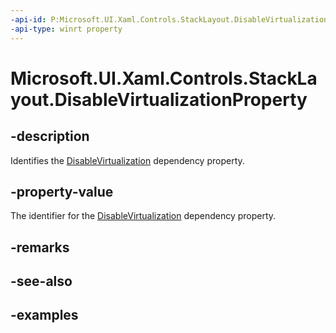 ```yaml
---
-api-id: P:Microsoft.UI.Xaml.Controls.StackLayout.DisableVirtualizationProperty
-api-type: winrt property
---
```


# Microsoft.UI.Xaml.Controls.StackLayout.DisableVirtualizationProperty

<!--
public static Windows.UI.Xaml.DependencyProperty DisableVirtualizationProperty { get; }
-->


## -description

Identifies the [DisableVirtualization](stacklayout_disablevirtualization.md) dependency property.

## -property-value

The identifier for the [DisableVirtualization](stacklayout_disablevirtualization.md) dependency property.

## -remarks

## -see-also

## -examples


